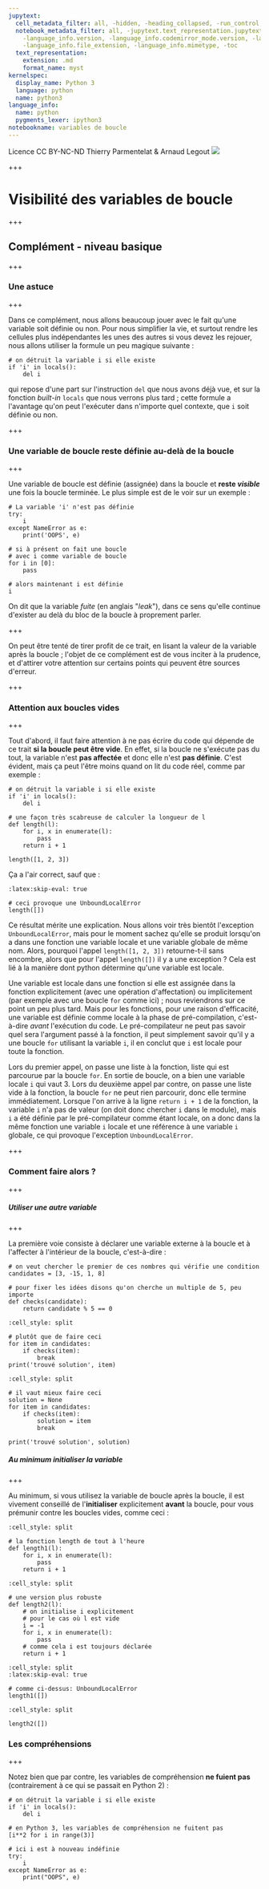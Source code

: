```yaml
---
jupytext:
  cell_metadata_filter: all, -hidden, -heading_collapsed, -run_control, -trusted
  notebook_metadata_filter: all, -jupytext.text_representation.jupytext_version, -jupytext.text_representation.format_version,
    -language_info.version, -language_info.codemirror_mode.version, -language_info.codemirror_mode,
    -language_info.file_extension, -language_info.mimetype, -toc
  text_representation:
    extension: .md
    format_name: myst
kernelspec:
  display_name: Python 3
  language: python
  name: python3
language_info:
  name: python
  pygments_lexer: ipython3
notebookname: variables de boucle
---
```


<div class="licence">
<span>Licence CC BY-NC-ND</span>
<span>Thierry Parmentelat &amp; Arnaud Legout</span>
<span><img src="media/both-logos-small-alpha.png" /></span>
</div>

+++

# Visibilité des variables de boucle

+++

## Complément - niveau basique

+++

### Une astuce

+++

Dans ce complément, nous allons beaucoup jouer avec le fait qu'une variable soit définie ou non. Pour nous simplifier la vie, et surtout rendre les cellules plus indépendantes les unes des autres si vous devez les rejouer, nous allons utiliser la formule un peu magique suivante :

```{code-cell} ipython3
# on détruit la variable i si elle existe
if 'i' in locals(): 
    del i      
```

qui repose d'une part sur l'instruction `del` que nous avons déjà vue, et sur la fonction *built-in* `locals` que nous verrons plus tard ; cette formule a l'avantage qu'on peut l'exécuter dans n'importe quel contexte, que `i` soit définie ou non.

+++

### Une variable de boucle reste définie au-delà de la boucle

+++

Une variable de boucle est définie (assignée) dans la boucle et **reste *visible*** une fois la boucle terminée. Le plus simple est de le voir sur un exemple :

```{code-cell} ipython3
# La variable 'i' n'est pas définie
try:
    i
except NameError as e:
    print('OOPS', e)
```

```{code-cell} ipython3
# si à présent on fait une boucle
# avec i comme variable de boucle
for i in [0]:
    pass

# alors maintenant i est définie
i
```

On dit que la variable *fuite* (en anglais "*leak*"), dans ce sens qu'elle continue d'exister  au delà du bloc de la boucle à proprement parler.

+++

On peut être tenté de tirer profit de ce trait, en lisant la valeur de la variable après la boucle ; l'objet de ce complément est de vous inciter à la prudence, et d'attirer votre attention sur certains points qui peuvent être sources d'erreur.

+++

### Attention aux boucles vides

+++

Tout d'abord, il faut faire attention à ne pas écrire du code qui dépende de ce trait **si la boucle peut être vide**. En effet, si la boucle ne s'exécute pas du tout, la variable n'est **pas affectée** et donc elle n'est **pas définie**. C'est évident, mais ça peut l'être moins quand on lit du code réel, comme par exemple :

```{code-cell} ipython3
# on détruit la variable i si elle existe
if 'i' in locals(): 
    del i   
```

```{code-cell} ipython3
# une façon très scabreuse de calculer la longueur de l
def length(l):
    for i, x in enumerate(l):
        pass
    return i + 1

length([1, 2, 3])
```

Ça a l'air correct, sauf que :

```{code-cell} ipython3
:latex:skip-eval: true

# ceci provoque une UnboundLocalError
length([])
```

Ce résultat mérite une explication. Nous allons voir très bientôt l'exception `UnboundLocalError`, mais pour le moment sachez qu'elle se produit lorsqu'on a dans une fonction une variable locale et une variable globale de même nom. Alors, pourquoi l'appel `length([1, 2, 3])` retourne-t-il sans encombre, alors que pour l'appel `length([])` il y a une exception ? Cela est lié à la manière dont python détermine qu'une variable est locale. 

Une variable est locale dans une fonction si elle est assignée dans la fonction explicitement (avec une opération d'affectation) ou implicitement (par exemple avec une boucle `for` comme ici) ; nous reviendrons sur ce point un peu plus tard. Mais pour les fonctions, pour une raison d'efficacité, une variable est définie comme locale à la phase de pré-compilation, c'est-à-dire *avant* l'exécution du code. Le pré-compilateur ne peut pas savoir quel sera l'argument passé à la fonction, il peut simplement savoir qu'il y a une boucle `for` utilisant la variable `i`, il en conclut que `i` est locale pour toute la fonction. 

Lors du premier appel, on passe une liste à la fonction, liste qui est parcourue par la boucle `for`. En sortie de boucle, on a bien une variable locale `i` qui vaut 3. Lors du deuxième appel par contre, on passe une liste vide à la fonction, la boucle `for` ne peut rien parcourir, donc elle termine immédiatement. Lorsque l'on arrive à la ligne `return i + 1` de la fonction, la variable `i` n'a pas de valeur (on doit donc chercher `i` dans le module), mais `i` a été définie par le pré-compilateur comme étant locale, on a donc dans la même fonction une variable `i` locale et une référence à une variable `i` globale, ce qui provoque l'exception `UnboundLocalError`.

+++

### Comment faire alors ?

+++

##### Utiliser une autre variable

+++

La première voie consiste à déclarer une variable externe à la boucle et à l'affecter à l'intérieur de la boucle, c'est-à-dire :

```{code-cell} ipython3
# on veut chercher le premier de ces nombres qui vérifie une condition
candidates = [3, -15, 1, 8]

# pour fixer les idées disons qu'on cherche un multiple de 5, peu importe
def checks(candidate):
    return candidate % 5 == 0
```

```{code-cell} ipython3
:cell_style: split

# plutôt que de faire ceci
for item in candidates:
    if checks(item):
        break
print('trouvé solution', item)
```

```{code-cell} ipython3
:cell_style: split

# il vaut mieux faire ceci
solution = None
for item in candidates:
    if checks(item):
        solution = item
        break

print('trouvé solution', solution)
```

##### Au minimum initialiser la variable

+++

Au minimum, si vous utilisez la variable de boucle après la boucle, il est vivement conseillé de l'**initialiser** explicitement **avant** la boucle, pour vous prémunir contre les boucles vides, comme ceci :

```{code-cell} ipython3
:cell_style: split

# la fonction length de tout à l'heure
def length1(l):
    for i, x in enumerate(l):
        pass
    return i + 1
```

```{code-cell} ipython3
:cell_style: split

# une version plus robuste 
def length2(l):
    # on initialise i explicitement
    # pour le cas où l est vide
    i = -1
    for i, x in enumerate(l):
        pass
    # comme cela i est toujours déclarée
    return i + 1
```

```{code-cell} ipython3
:cell_style: split
:latex:skip-eval: true

# comme ci-dessus: UnboundLocalError
length1([])
```

```{code-cell} ipython3
:cell_style: split

length2([])
```

### Les compréhensions

+++

Notez bien que par contre, les variables de compréhension **ne fuient pas** (contrairement à ce qui se passait en Python 2) :

```{code-cell} ipython3
# on détruit la variable i si elle existe
if 'i' in locals(): 
    del i   
```

```{code-cell} ipython3
# en Python 3, les variables de compréhension ne fuitent pas
[i**2 for i in range(3)]
```

```{code-cell} ipython3
# ici i est à nouveau indéfinie
try:
    i
except NameError as e:
    print("OOPS", e)
```
